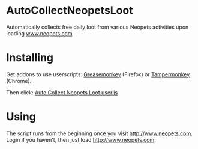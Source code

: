 # AutoCollectNeopetsLoot
Automatically collects free daily loot from various Neopets activities upon loading www.neopets.com

# Installing
Get addons to use userscripts: [Greasemonkey](https://addons.mozilla.org/en-US/firefox/addon/greasemonkey/) (Firefox) or [Tampermonkey](https://chrome.google.com/webstore/detail/tampermonkey/dhdgffkkebhmkfjojejmpbldmpobfkfo?hl=en) (Chrome).

Then click: [Auto Collect Neopets Loot.user.js](https://github.com/bloodelves88/AutoCollectNeopetsLoot/raw/master/Auto%20Collect%20Neopets%20Loot.user.js)

# Using
The script runs from the beginning once you visit http://www.neopets.com. Login if you haven't, then just load http://www.neopets.com. 
